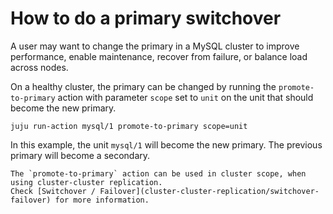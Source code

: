# How to do a primary switchover

A user may want to change the primary in a MySQL cluster to improve
performance, enable maintenance, recover from failure, or balance load across
nodes.

On a healthy cluster, the primary can be changed by running the `promote-to-primary` action with
parameter `scope` set to `unit` on the unit that should become the new primary.

```shell
juju run-action mysql/1 promote-to-primary scope=unit
```

In this example, the unit `mysql/1` will become the new primary. The previous primary will become a
secondary.

```{caution}
The `promote-to-primary` action can be used in cluster scope, when using cluster-cluster replication.
Check [Switchover / Failover](cluster-cluster-replication/switchover-failover) for more information.
```